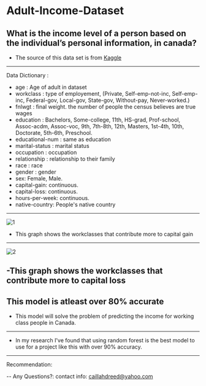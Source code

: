 # Adult-Income-Dataset
 What is the income level of a person based on the individual’s personal information, in canada?
 ---
 - The source of this data set is from [Kaggle](https://www.kaggle.com/datasets/wenruliu/adult-income-dataset)
---
Data Dictionary :
- age : Age of adult in dataset
- workclass : type of employement, (Private, Self-emp-not-inc, Self-emp-inc, Federal-gov, Local-gov, State-gov, Without-pay, Never-worked.)
- fnlwgt : final weight. the number of people the census believes are true wages
- education : Bachelors, Some-college, 11th, HS-grad, Prof-school, Assoc-acdm, Assoc-voc, 9th, 7th-8th, 12th, Masters, 1st-4th, 10th, Doctorate, 5th-6th, Preschool.
- educational-num : same as education
- marital-status : marital status
- occupation : occupation
- relationship : relationship to their family
- race : race
- gender : gender
- sex: Female, Male.
- capital-gain: continuous.
- capital-loss: continuous.
- hours-per-week: continuous.
- native-country: People's native country
---
![1](https://user-images.githubusercontent.com/121994185/230795789-994980be-6c4c-4780-a4df-d71c860404df.png)

- This graph shows the workclasses that contribute more to capital gain
---
![2](https://user-images.githubusercontent.com/121994185/230795865-3b5d51b9-784f-4d67-ae23-092f205ea428.png)

-This graph shows the workclasses that contribute more to capital loss
---

This model is atleast over 80% accurate
---
- This model will solve the problem of predicting the income for working class people in Canada.
---
- In my research I've found that using random forest is the best model to use for a project like this with over 90% accuracy.
---
Recommendation:

--
Any Questions?:
contact info: caillahdreed@yahoo.com

